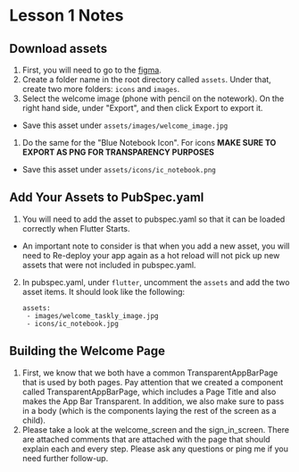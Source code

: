 # Lesson 1 Notes

## Download assets
1. First, you will need to go to the [figma](https://www.figma.com/file/B7teCnqt3GHEqau2v4wM3Q/Taskly-Sample-Note-Flutter-Learning-Project?node-id=5%3A157]).
2. Create a folder name in the root directory called `assets`. Under that, create two more folders: `icons` and `images`. 
3. Select the welcome image (phone with pencil on the notework). On the right hand side, under "Export", and then click Export to export it. 
+ Save this asset under `assets/images/welcome_image.jpg`
1. Do the same for the "Blue Notebook Icon". For icons **MAKE SURE TO EXPORT AS PNG FOR TRANSPARENCY PURPOSES**
+ Save this asset under `assets/icons/ic_notebook.png`

## Add Your Assets to PubSpec.yaml
1. You will need to add the asset to pubspec.yaml so that it can be loaded correctly when Flutter Starts.
* An important note to consider is that when you add a new asset, you will need to Re-deploy your app again as a
hot reload will not pick up new assets that were not included in pubspec.yaml.
2. In pubspec.yaml, under `flutter`, uncomment the `assets` and add the two asset items. It should look like the following:
    ```
    assets:
     - images/welcome_taskly_image.jpg
     - icons/ic_notebook.jpg
    ```

 ## Building the Welcome Page
 1. First, we know that we both have a common TransparentAppBarPage that is used by both pages. Pay attention that we created a component called TransparentAppBarPage, which includes a Page Title and also makes the App Bar Transparent. In addition, we also make sure to pass in a body (which is the components laying the rest of the screen as a child).    
 2. Please take a look at the welcome_screen and the sign_in_screen. There are attached comments that are attached with the page that should explain each and every step. Please ask any questions or ping me if you need further follow-up.

